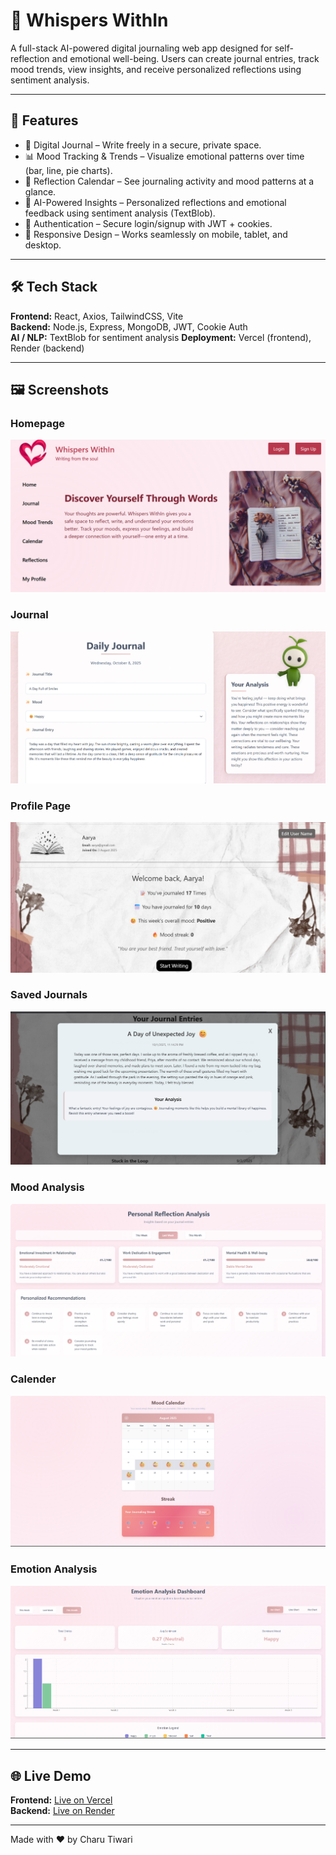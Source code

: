 # 🌸 Whispers WithIn

A full-stack AI-powered digital journaling web app designed for self-reflection and emotional well-being. Users can create journal entries, track mood trends, view insights, and receive personalized reflections using sentiment analysis.

---

## 🚀 Features

- 📝 Digital Journal – Write freely in a secure, private space.
- 📊 Mood Tracking & Trends – Visualize emotional patterns over time (bar, line, pie charts).
- 📅 Reflection Calendar – See journaling activity and mood patterns at a glance.
- 🤖 AI-Powered Insights – Personalized reflections and emotional feedback using sentiment analysis (TextBlob).
- 🔐 Authentication – Secure login/signup with JWT + cookies.
- 📱 Responsive Design – Works seamlessly on mobile, tablet, and desktop.

---

## 🛠️ Tech Stack

**Frontend:** React, Axios, TailwindCSS, Vite  
**Backend:** Node.js, Express, MongoDB, JWT, Cookie Auth  
**AI / NLP:** TextBlob for sentiment analysis
**Deployment:** Vercel (frontend), Render (backend)

---

## 🖼️ Screenshots

### Homepage
![Homepage](./screenshots/homepage.png)

### Journal
![Journal](./screenshots/entry.png)

### Profile Page
![Profile](./screenshots/profilepage.png)

### Saved Journals
![SavedEntries](./screenshots/journal.png)

### Mood Analysis
![MoodAnalysis](./screenshots/mood.png)

### Calender
![Calender](./screenshots/calender.png)

### Emotion Analysis
![EmotionAnalysis](./screenshots/emotions.png)


---


## 🌐 Live Demo

**Frontend:** [Live on Vercel](https://project-journal-eight.vercel.app/)  
**Backend:** [Live on Render](https://project-journal-nrgb.onrender.com)

---


Made with ❤️ by Charu Tiwari
